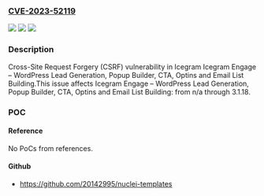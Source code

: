 ### [CVE-2023-52119](https://cve.mitre.org/cgi-bin/cvename.cgi?name=CVE-2023-52119)
![](https://img.shields.io/static/v1?label=Product&message=Icegram%20Engage%20%E2%80%93%20WordPress%20Lead%20Generation%2C%20Popup%20Builder%2C%20CTA%2C%20Optins%20and%20Email%20List%20Building&color=blue)
![](https://img.shields.io/static/v1?label=Version&message=n%2Fa&color=blue)
![](https://img.shields.io/static/v1?label=Vulnerability&message=CWE-352%20Cross-Site%20Request%20Forgery%20(CSRF)&color=brighgreen)

### Description

Cross-Site Request Forgery (CSRF) vulnerability in Icegram Icegram Engage – WordPress Lead Generation, Popup Builder, CTA, Optins and Email List Building.This issue affects Icegram Engage – WordPress Lead Generation, Popup Builder, CTA, Optins and Email List Building: from n/a through 3.1.18.

### POC

#### Reference
No PoCs from references.

#### Github
- https://github.com/20142995/nuclei-templates

